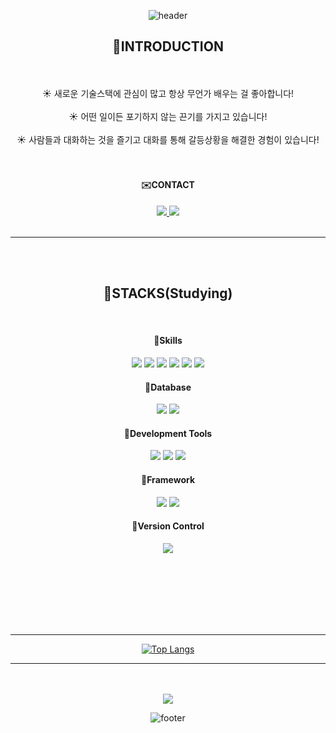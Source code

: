 <div align="center">

![header](https://capsule-render.vercel.app/api?type=waving&color=6799FF&height=300&section=header&text=Hello!&desc=끈기있는%20신입개발자%20김하늘%20&fontSize=90&descSize=30&fontColor=ffffff&fontAlignY=40)



<h2>💁INTRODUCTION</h2><br></br>
☀️ 새로운 기술스택에 관심이 많고 항상 무언가 배우는 걸 좋아합니다!<br></br>
☀️ 어떤 일이든 포기하지 않는 끈기를 가지고 있습니다!<br></br>
☀️ 사람들과 대화하는 것을 즐기고 대화를 통해 갈등상황을 해결한 경험이 있습니다!<br></br>
<br>
<h4>✉️CONTACT</h4>
<a href="https://610sky.tistory.com" target="_blank"><img src="https://img.shields.io/badge/tistory-000000?style=flat-square&logo=Tistory&logoColor=white&link=https://610sky.tistory.com/">
</a>




<!--<div style="display:flex; flex-direction:row;">-->
 <a href="mailto:kimhn10@gmail.com">
  <img src="https://img.shields.io/badge/gmail-EA4335?tyle=flatsquare&logo=Gmail&logoColor=white"/>
      <!--  <img src="https://img.shields.io/badge/
        Gmail-EA4335?style=for-the-badge&logo=Gmail&logoColor=white"> 
 -->
 </a>
<br></br>
<hr></hr>
<br></br>
 
<h2>🔨STACKS(Studying)</h2>
<br>
<h4>🐛Skills</h4>
<img src="https://img.shields.io/badge/Java-007396?style=flat-square&logo=OpenJDK&logoColor=white"/>
<img src="https://img.shields.io/badge/JavaScript-F7DF1E?style=flat-square&logo=JavaScript&logoColor=white"/>
<img src="https://img.shields.io/badge/HTML5-E34F26?style=flat-square&logo=HTML5&logoColor=white"/>
<img src="https://img.shields.io/badge/CSS3-1572B6?style=flat-square&logo=CSS3&logoColor=white"/>
<img src="https://img.shields.io/badge/Bootstrap-7952B3?style=flat-square&logo=Bootstrap&logoColor=white"/>
<img src="https://img.shields.io/badge/jQuery-0769AD?style=flat-square&logo=jQuery&logoColor=white"/>
 

<!--<br>
<h4>🐛Backend</h4>
-->

<br>
<h4>🐛Database</h4>
<img src="https://img.shields.io/badge/Oracle-F80000?style=flat-square&logo=Oracle&logoColor=white"/>
<img src="https://img.shields.io/badge/MySQL-4479A1?style=flat-square&logo=MySQL&logoColor=white"/>

<br>
<h4>🐛Development Tools</h4>
<img src="https://img.shields.io/badge/Visual Studio Code-007ACC?style=flat-square&logo=Visual Studio Code&logoColor=white"/>
<img src="https://img.shields.io/badge/Eclipse IDE-2C2255?style=flat-square&logo=Eclipse IDE&logoColor=white"/>
<img src="https://img.shields.io/badge/IntelliJ IDEA-000000?style=flat-square&logo=IntelliJ IDEA&logoColor=white"/>

<br>
<h4>🐛Framework</h4>
<img src="https://img.shields.io/badge/Spring-6DB33F?style=flat-square&logo=Spring&logoColor=white"/>
<img src="https://img.shields.io/badge/Spring Boot-6DB33F?style=flat-square&logo=Spring Boot&logoColor=white"/>

<br>
<h4>🐛Version Control</h4>
<img src="https://img.shields.io/badge/github-181717?style=flat-square&logo=GitHub&logoColor=white"/>

<br></br>
<br></br>
<br></br>


<!--
![Top Langs](https://github-readme-stats.vercel.app/api/top-langs/?username=k-cielo&layout=compact)
-->

<hr></hr>


[![Top Langs](https://github-readme-stats.vercel.app/api/top-langs/?username=k-cielo&layout=donut)](https://github.com/k-cielo/github-readme-stats)

<hr></hr>

<br></br>
<a href="https://hits.seeyoufarm.com"><img src="https://hits.seeyoufarm.com/api/count/incr/badge.svg?url=https%3A%2F%2Fgithub.com%2Fk-cielo%2Fhit-counter&count_bg=%236C91EA&title_bg=%23555555&icon=github.svg&icon_color=%23E7E7E7&title=hits&edge_flat=false"/></a>






<!--

[![Top Langs](https://github-readme-stats.vercel.app/api/top-langs/?username=k-cielo&layout=compact&theme=dracula)](https://github.com/k-cielo)
많이 쓰는 언어


**k-cielo/k-cielo** is a ✨ _special_ ✨ repository because its `README.md` (this file) appears on your GitHub profile.

Here are some ideas to get you started:

- 🔭 I’m currently working on ...
- 🌱 I’m currently learning ...
- 👯 I’m looking to collaborate on ...
- 🤔 I’m looking for help with ...
- 💬 Ask me about ...
- 📫 How to reach me: ...
- 😄 Pronouns: ...
- ⚡ Fun fact: ...
-->
![footer](https://capsule-render.vercel.app/api?section=footer&type=waving&color=6799FF)


</div>

